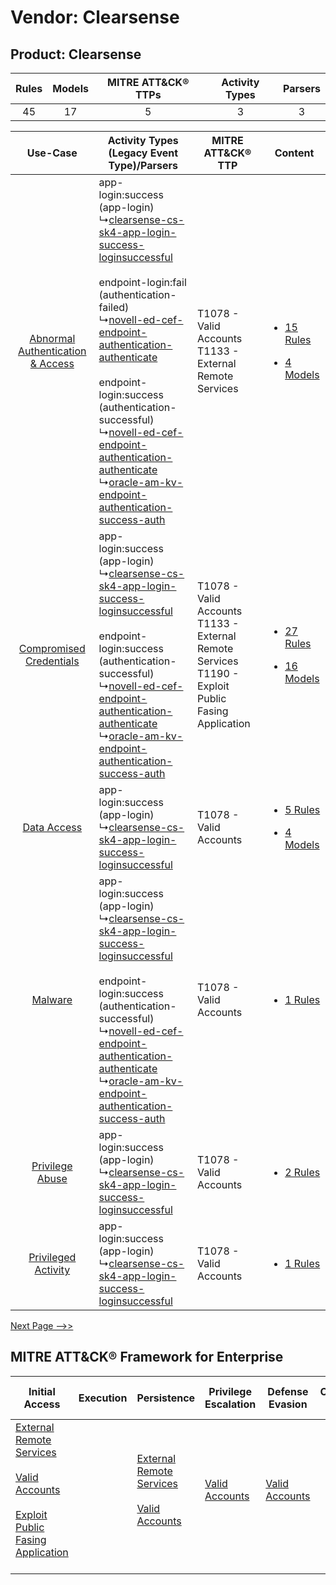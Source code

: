 Vendor: Clearsense
==================
Product: Clearsense
-------------------
| Rules | Models | MITRE ATT&CK® TTPs | Activity Types | Parsers |
|:-----:|:------:|:------------------:|:--------------:|:-------:|
|  45   |   17   |         5          |       3        |    3    |

|    Use-Case    | Activity Types (Legacy Event Type)/Parsers    | MITRE ATT&CK® TTP    | Content    |
|:----:| ---- | ---- | ---- |
| [Abnormal Authentication & Access](../../../UseCases/uc_abnormal_authentication_&_access.md) |  app-login:success (app-login)<br> ↳[clearsense-cs-sk4-app-login-success-loginsuccessful](Ps/pC_clearsensecssk4apploginsuccessloginsuccessful.md)<br><br> endpoint-login:fail (authentication-failed)<br> ↳[novell-ed-cef-endpoint-authentication-authenticate](Ps/pC_novelledcefendpointauthenticationauthenticate.md)<br><br> endpoint-login:success (authentication-successful)<br> ↳[novell-ed-cef-endpoint-authentication-authenticate](Ps/pC_novelledcefendpointauthenticationauthenticate.md)<br> ↳[oracle-am-kv-endpoint-authentication-success-auth](Ps/pC_oracleamkvendpointauthenticationsuccessauth.md)<br> | T1078 - Valid Accounts<br>T1133 - External Remote Services<br>    | [<ul><li>15 Rules</li></ul><ul><li>4 Models</li></ul>](RM/r_m_clearsense_clearsense_Abnormal_Authentication_&_Access.md) |
|          [Compromised Credentials](../../../UseCases/uc_compromised_credentials.md)          |  app-login:success (app-login)<br> ↳[clearsense-cs-sk4-app-login-success-loginsuccessful](Ps/pC_clearsensecssk4apploginsuccessloginsuccessful.md)<br><br> endpoint-login:success (authentication-successful)<br> ↳[novell-ed-cef-endpoint-authentication-authenticate](Ps/pC_novelledcefendpointauthenticationauthenticate.md)<br> ↳[oracle-am-kv-endpoint-authentication-success-auth](Ps/pC_oracleamkvendpointauthenticationsuccessauth.md)<br>    | T1078 - Valid Accounts<br>T1133 - External Remote Services<br>T1190 - Exploit Public Fasing Application<br> | [<ul><li>27 Rules</li></ul><ul><li>16 Models</li></ul>](RM/r_m_clearsense_clearsense_Compromised_Credentials.md)         |
|    [Data Access](../../../UseCases/uc_data_access.md)    |  app-login:success (app-login)<br> ↳[clearsense-cs-sk4-app-login-success-loginsuccessful](Ps/pC_clearsensecssk4apploginsuccessloginsuccessful.md)<br>    | T1078 - Valid Accounts<br>    | [<ul><li>5 Rules</li></ul><ul><li>4 Models</li></ul>](RM/r_m_clearsense_clearsense_Data_Access.md)    |
|    [Malware](../../../UseCases/uc_malware.md)    |  app-login:success (app-login)<br> ↳[clearsense-cs-sk4-app-login-success-loginsuccessful](Ps/pC_clearsensecssk4apploginsuccessloginsuccessful.md)<br><br> endpoint-login:success (authentication-successful)<br> ↳[novell-ed-cef-endpoint-authentication-authenticate](Ps/pC_novelledcefendpointauthenticationauthenticate.md)<br> ↳[oracle-am-kv-endpoint-authentication-success-auth](Ps/pC_oracleamkvendpointauthenticationsuccessauth.md)<br>    | T1078 - Valid Accounts<br>    | [<ul><li>1 Rules</li></ul>](RM/r_m_clearsense_clearsense_Malware.md)    |
|    [Privilege Abuse](../../../UseCases/uc_privilege_abuse.md)    |  app-login:success (app-login)<br> ↳[clearsense-cs-sk4-app-login-success-loginsuccessful](Ps/pC_clearsensecssk4apploginsuccessloginsuccessful.md)<br>    | T1078 - Valid Accounts<br>    | [<ul><li>2 Rules</li></ul>](RM/r_m_clearsense_clearsense_Privilege_Abuse.md)    |
|    [Privileged Activity](../../../UseCases/uc_privileged_activity.md)    |  app-login:success (app-login)<br> ↳[clearsense-cs-sk4-app-login-success-loginsuccessful](Ps/pC_clearsensecssk4apploginsuccessloginsuccessful.md)<br>    | T1078 - Valid Accounts<br>    | [<ul><li>1 Rules</li></ul>](RM/r_m_clearsense_clearsense_Privileged_Activity.md)    |
[Next Page -->>](2_ds_clearsense_clearsense.md)

MITRE ATT&CK® Framework for Enterprise
--------------------------------------
| Initial Access                                                                                                                                                                                                                         | Execution | Persistence                                                                                                                                      | Privilege Escalation                                                | Defense Evasion                                                     | Credential Access | Discovery | Lateral Movement | Collection | Command and Control                                                                                                                       | Exfiltration | Impact |
| -------------------------------------------------------------------------------------------------------------------------------------------------------------------------------------------------------------------------------------- | --------- | ------------------------------------------------------------------------------------------------------------------------------------------------ | ------------------------------------------------------------------- | ------------------------------------------------------------------- | ----------------- | --------- | ---------------- | ---------- | ----------------------------------------------------------------------------------------------------------------------------------------- | ------------ | ------ |
| [External Remote Services](https://attack.mitre.org/techniques/T1133)<br><br>[Valid Accounts](https://attack.mitre.org/techniques/T1078)<br><br>[Exploit Public Fasing Application](https://attack.mitre.org/techniques/T1190)<br><br> |           | [External Remote Services](https://attack.mitre.org/techniques/T1133)<br><br>[Valid Accounts](https://attack.mitre.org/techniques/T1078)<br><br> | [Valid Accounts](https://attack.mitre.org/techniques/T1078)<br><br> | [Valid Accounts](https://attack.mitre.org/techniques/T1078)<br><br> |                   |           |                  |            | [Proxy: Multi-hop Proxy](https://attack.mitre.org/techniques/T1090/003)<br><br>[Proxy](https://attack.mitre.org/techniques/T1090)<br><br> |              |        |